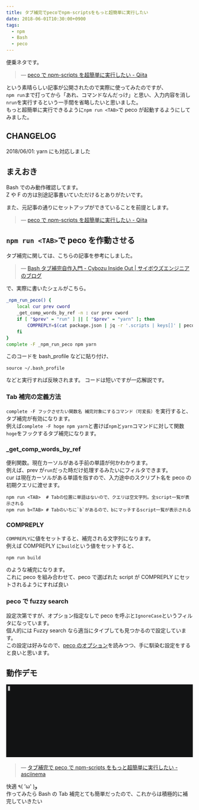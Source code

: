 ```yaml
---
title: タブ補完でpecoでnpm-scriptsをもっと超簡単に実行したい
date: 2018-06-01T10:30:00+0900
tags:
  - npm
  - Bash
  - peco
---
```


便乗ネタです。

> &mdash; [peco で npm-scripts を超簡単に実行したい - Qiita](https://qiita.com/hogesuke_1/items/46f009f31b5f2ec8c02c)

という素晴らしい記事が公開されたので実際に使ってみたのですが、  
`npm run`まで打ってから「あれ、コマンドなんだっけ」と思い、入力内容を消し`nrun`を実行するという一手間を省略したいと思いました。  
もっと超簡単に実行できるように`npm run <TAB>`で peco が起動するようにしてみました。

<!--more-->

## CHANGELOG

2018/06/01: yarn にも対応しました

## まえおき

Bash でのみ動作確認してます。  
Z や F の方は別途記事書いていただけるとありがたいです。

また、元記事の通りにセットアップができていることを前提とします。

> &mdash; [peco で npm-scripts を超簡単に実行したい - Qiita](https://qiita.com/hogesuke_1/items/46f009f31b5f2ec8c02c)

## `npm run <TAB>`で peco を作動させる

タブ補完に関しては、こちらの記事を参考にしました。

> &mdash; [Bash タブ補完自作入門 - Cybozu Inside Out | サイボウズエンジニアのブログ](http://blog.cybozu.io/entry/2016/09/26/080000)

で、実際に書いたシェルがこちら。

```sh
_npm_run_peco() {
    local cur prev cword
    _get_comp_words_by_ref -n : cur prev cword
    if [ "$prev" = "run" ] || [ "$prev" = "yarn" ]; then
        COMPREPLY=$(cat package.json | jq -r '.scripts | keys[]' | peco --initial-filter=Fuzzy --query=$cur)
    fi
}
complete -F _npm_run_peco npm yarn
```

このコードを bash_profile などに貼り付け、

```
source ~/.bash_profile
```

などと実行すれば反映されます。
コードは短いですが一応解説です。

### Tab 補完の定義方法

`complete -F フックさせたい関数名 補完対象にするコマンド（可変長）`を実行すると、タブ補完が有効になります。  
例えば`complete -F hoge npm yarn`と書けば`npm`と`yarn`コマンドに対して関数`hoge`をフックするタブ補完になります。

### \_get_comp_words_by_ref

便利関数。現在カーソルがある手前の単語が何かわかります。  
例えば、prev が`run`だった時だけ処理するみたいにフィルタできます。  
cur は現在カーソルがある単語を指すので、入力途中のスクリプト名を peco の初期クエリに渡せます。

```
npm run <TAB>  # Tabの位置に単語はないので、クエリは空文字列。全script一覧が表示される
npm run b<TAB> # Tabのいちに`b`があるので、bにマッチするscript一覧が表示される
```

### COMPREPLY

`COMPREPLY`に値をセットすると、補完される文字列になります。  
例えば COMPREPLY に`build`という値をセットすると、

```
npm run build
```

のような補完になります。  
これに peco を組み合わせて、peco で選ばれた script が COMPREPLY にセットされるようにすれば良い

### peco で fuzzy search

設定次第ですが、オプション指定なしで peco を呼ぶと`IgnoreCase`というフィルタになっています。  
個人的には Fuzzy search なら適当にタイプしても見つかるので設定しています。  
この設定は好みなので、[peco のオプション](https://github.com/peco/peco#--initial-filter-ignorecasecasesensitivesmartcaseregexpfuzzy)を読みつつ、手に馴染む設定をすると良いと思います。

## 動作デモ

![動作デモ](./npm-run-tab-completion.gif)

> &mdash; [タブ補完で peco で npm-scripts をもっと超簡単に実行したい - asciinema](https://asciinema.org/a/184718)

快適 ٩( 'ω' )و  
作ってみたら Bash の Tab 補完とても簡単だったので、これからは積極的に補完していきたい
